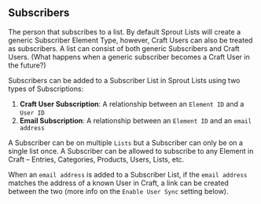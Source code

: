 ## Subscribers

The person that subscribes to a list. By default Sprout Lists will create a generic Subscriber Element Type, however, Craft Users can also be treated as subscribers. A list can consist of both generic Subscribers and Craft Users. (What happens when a generic subscriber becomes a Craft User in the future?)

Subscribers can be added to a Subscriber List in Sprout Lists using two types of Subscriptions:

1. **Craft User Subscription**: A relationship between an `Element ID` and a `User ID`
2. **Email Subscription**: A relationship between an `Element ID` and an `email address`

A Subscriber can be on multiple `Lists` but a Subscriber can only be on a single list once. A Subscriber can be allowed to subscribe to any Element in Craft – Entries, Categories, Products, Users, Lists, etc.

When an `email address` is added to a Subscriber List, if the `email address` matches the address of a known User in Craft, a link can be created between the two (more info on the `Enable User Sync` setting below).
